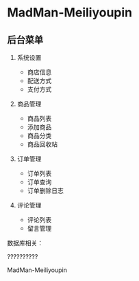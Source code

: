 MadMan-Meiliyoupin
==============
<h2>后台菜单</h2>
<ol>
	<li><p>系统设置</p>
		<ul>
			<li>商店信息</li>
			<li>配送方式</li>
			<li>支付方式</li>
		</ul>
	</li>
	<li><p>商品管理</p>
		<ul>
			<li>商品列表</li>
			<li>添加商品</li>
			<li>商品分类</li>
			<li>商品回收站</li>
		</ul>
	</li>
	<li><p>订单管理</p>
		<ul>
			<li>订单列表</li>
			<li>订单查询</li>
			<li>订单删除日志</li>
		</ul>
	</li>
	<li><p>评论管理</p>
		<ul>
			<li>评论列表</li>
			<li>留言管理</li>
		</ul>
	</li>
</ol>


数据库相关：
<p>??????????</p>


MadMan-Meiliyoupin
